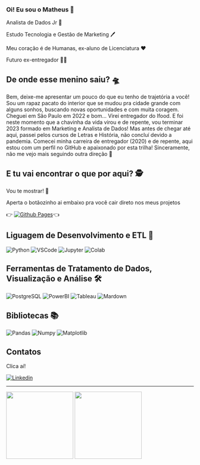 ### Oi! Eu sou o Matheus 👋

Analista de Dados Jr 🎲

Estudo Tecnologia e Gestão de Marketing 🖊️

Meu coração é de Humanas, ex-aluno de Licenciatura ❤️

Futuro ex-entregador 🕺🏻

## De onde esse menino saiu? 🛸
Bem, deixe-me apresentar um pouco do que eu tenho de trajetória a você! 
Sou um rapaz pacato do interior que se mudou pra cidade grande com alguns sonhos, buscando novas oportunidades e com muita coragem. 
Cheguei em São Paulo em 2022 e bom... Virei entregador do Ifood. E foi neste momento que a chavinha da vida virou e de repente, vou terminar 2023 formado em Marketing e Analista de Dados! 
Mas antes de chegar até aqui, passei pelos cursos de Letras e História, não concluí devido a pandemia. Comecei minha carreira de entregador (2020) e de repente, aqui estou com um perfil no GitHub e apaixonado por esta trilha! Sinceramente, não me vejo mais seguindo outra direção 🙂

## E tu vai encontrar o que por aqui? 🕵️
Vou te mostrar! 🙂

Aperta o botãozinho ai embaixo pra você cair direto nos meus projetos     

  👉
[![Github Pages](https://img.shields.io/badge/github%20pages-121013?style=for-the-badge&logo=github&logoColor=white)](https://github.com/mathuscm?tab=repositories)👈

## Liguagem de Desenvolvimento e ETL 🧱

![Python](https://img.shields.io/badge/Python-FFD43B?style=for-the-badge&logo=python&logoColor=blue)
![VSCode](https://img.shields.io/badge/VSCode-0078D4?style=for-the-badge&logo=visual%20studio%20code&logoColor=white)
![Jupyter](https://img.shields.io/badge/Jupyter-F37626.svg?&style=for-the-badge&logo=Jupyter&logoColor=white)
![Colab](	https://img.shields.io/badge/Colab-F9AB00?style=for-the-badge&logo=googlecolab&color=525252)

## Ferramentas de Tratamento de Dados, Visualização e Análise 🛠️
![PostgreSQL](https://img.shields.io/badge/PostgreSQL-316192?style=for-the-badge&logo=postgresql&logoColor=white)
![PowerBI](https://img.shields.io/badge/PowerBI-F2C811?style=for-the-badge&logo=Power%20BI&logoColor=white)
![Tableau](https://img.shields.io/badge/Tableau-E97627?style=for-the-badge&logo=Tableau&logoColor=white)
![Mardown](https://img.shields.io/badge/Markdown-000000?style=for-the-badge&logo=markdown&logoColor=white)

## Bibliotecas 📚
![Pandas](https://img.shields.io/badge/Pandas-2C2D72?style=for-the-badge&logo=pandas&logoColor=white)
![Numpy](https://img.shields.io/badge/Numpy-777BB4?style=for-the-badge&logo=numpy&logoColor=white)
![Matplotlib](https://img.shields.io/badge/Matplotlib-%23ffffff.svg?style=for-the-badge&logo=Matplotlib&logoColor=black)

## Contatos
Clica aí! 

[![Linkedin](https://img.shields.io/badge/LinkedIn-0077B5?style=for-the-badge&logo=linkedin&logoColor=white)](https://www.linkedin.com/in/mscordaro/)

---

<div>

<img height="180em" src="https://github-readme-stats.vercel.app/api?username=mathuscm&show_icons=true&theme=dark"/>
 <img height="180em" src="https://github-readme-stats.vercel.app/api/top-langs/?username=mathuscm&layout=compact&theme=dark"/>
  
</div>
